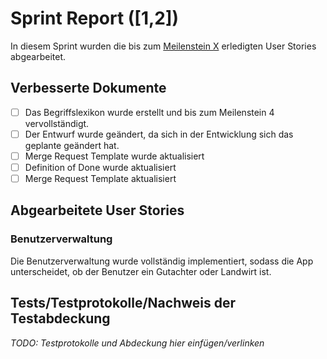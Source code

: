 # Sprint Report ([1,2])

In diesem Sprint wurden die bis zum [Meilenstein X](meilenstein-url) erledigten User Stories abgearbeitet.

## Verbesserte Dokumente

- [ ] Das Begriffslexikon wurde erstellt und bis zum Meilenstein 4 vervollständigt.
- [ ] Der Entwurf wurde geändert, da sich in der Entwicklung sich das geplante geändert hat.
- [ ] Merge Request Template wurde aktualisiert
- [ ] Definition of Done wurde aktualisiert
- [ ] Merge Request Template aktualisiert

## Abgearbeitete User Stories

### Benutzerverwaltung

Die Benutzerverwaltung wurde vollständig implementiert, sodass die App unterscheidet, ob der Benutzer ein Gutachter oder Landwirt ist.

## Tests/Testprotokolle/Nachweis der Testabdeckung

*TODO: Testprotokolle und Abdeckung hier einfügen/verlinken*